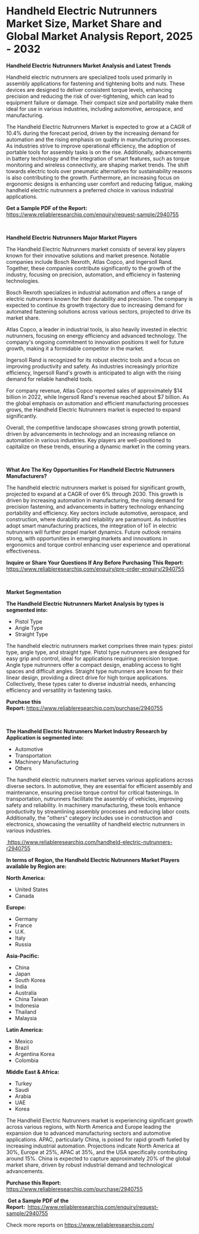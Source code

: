 <p><h1>Handheld Electric Nutrunners Market Size, Market Share and Global Market Analysis Report, 2025 - 2032</h1></p><p><strong>Handheld Electric Nutrunners Market Analysis and Latest Trends</strong></p>
<p><p>Handheld electric nutrunners are specialized tools used primarily in assembly applications for fastening and tightening bolts and nuts. These devices are designed to deliver consistent torque levels, enhancing precision and reducing the risk of over-tightening, which can lead to equipment failure or damage. Their compact size and portability make them ideal for use in various industries, including automotive, aerospace, and manufacturing.</p><p>The Handheld Electric Nutrunners Market is expected to grow at a CAGR of 10.4% during the forecast period, driven by the increasing demand for automation and the rising emphasis on quality in manufacturing processes. As industries strive to improve operational efficiency, the adoption of portable tools for assembly tasks is on the rise. Additionally, advancements in battery technology and the integration of smart features, such as torque monitoring and wireless connectivity, are shaping market trends. The shift towards electric tools over pneumatic alternatives for sustainability reasons is also contributing to the growth. Furthermore, an increasing focus on ergonomic designs is enhancing user comfort and reducing fatigue, making handheld electric nutrunners a preferred choice in various industrial applications.</p></p>
<p><strong>Get a Sample PDF of the Report:&nbsp;</strong> <a href="https://www.reliableresearchiq.com/enquiry/request-sample/2940755?utm_campaign=2655&utm_medium=2&utm_source=Github&utm_content=ia&utm_term=15032025&utm_id=handheld-electric-nutrunners">https://www.reliableresearchiq.com/enquiry/request-sample/2940755</a></p>
<p>&nbsp;</p>
<p><strong>Handheld Electric Nutrunners Major Market Players</strong></p>
<p><p>The Handheld Electric Nutrunners market consists of several key players known for their innovative solutions and market presence. Notable companies include Bosch Rexroth, Atlas Copco, and Ingersoll Rand. Together, these companies contribute significantly to the growth of the industry, focusing on precision, automation, and efficiency in fastening technologies.</p><p>Bosch Rexroth specializes in industrial automation and offers a range of electric nutrunners known for their durability and precision. The company is expected to continue its growth trajectory due to increasing demand for automated fastening solutions across various sectors, projected to drive its market share.</p><p>Atlas Copco, a leader in industrial tools, is also heavily invested in electric nutrunners, focusing on energy efficiency and advanced technology. The company's ongoing commitment to innovation positions it well for future growth, making it a formidable competitor in the market.</p><p>Ingersoll Rand is recognized for its robust electric tools and a focus on improving productivity and safety. As industries increasingly prioritize efficiency, Ingersoll Rand's growth is anticipated to align with the rising demand for reliable handheld tools.</p><p>For company revenue, Atlas Copco reported sales of approximately $14 billion in 2022, while Ingersoll Rand's revenue reached about $7 billion. As the global emphasis on automation and efficient manufacturing processes grows, the Handheld Electric Nutrunners market is expected to expand significantly.</p><p>Overall, the competitive landscape showcases strong growth potential, driven by advancements in technology and an increasing reliance on automation in various industries. Key players are well-positioned to capitalize on these trends, ensuring a dynamic market in the coming years.</p></p>
<p>&nbsp;</p>
<p><strong>What Are The Key Opportunities For Handheld Electric Nutrunners Manufacturers?</strong></p>
<p><p>The handheld electric nutrunners market is poised for significant growth, projected to expand at a CAGR of over 6% through 2030. This growth is driven by increasing automation in manufacturing, the rising demand for precision fastening, and advancements in battery technology enhancing portability and efficiency. Key sectors include automotive, aerospace, and construction, where durability and reliability are paramount. As industries adopt smart manufacturing practices, the integration of IoT in electric nutrunners will further propel market dynamics. Future outlook remains strong, with opportunities in emerging markets and innovations in ergonomics and torque control enhancing user experience and operational effectiveness.</p></p>
<p><strong>Inquire or Share Your Questions If Any Before Purchasing This Report:</strong> <a href="https://www.reliableresearchiq.com/enquiry/pre-order-enquiry/2940755?utm_campaign=2655&utm_medium=2&utm_source=Github&utm_content=ia&utm_term=15032025&utm_id=handheld-electric-nutrunners">https://www.reliableresearchiq.com/enquiry/pre-order-enquiry/2940755</a></p>
<p>&nbsp;</p>
<p><strong>Market Segmentation</strong></p>
<p><strong>The Handheld Electric Nutrunners Market Analysis by types is segmented into:</strong></p>
<p><ul><li>Pistol Type</li><li>Angle Type</li><li>Straight Type</li></ul></p>
<p><p>The handheld electric nutrunners market comprises three main types: pistol type, angle type, and straight type. Pistol type nutrunners are designed for easy grip and control, ideal for applications requiring precision torque. Angle type nutrunners offer a compact design, enabling access to tight spaces and difficult angles. Straight type nutrunners are known for their linear design, providing a direct drive for high torque applications. Collectively, these types cater to diverse industrial needs, enhancing efficiency and versatility in fastening tasks.</p></p>
<p><strong>Purchase this Report:&nbsp;</strong><a href="https://www.reliableresearchiq.com/purchase/2940755?utm_campaign=2655&utm_medium=2&utm_source=Github&utm_content=ia&utm_term=15032025&utm_id=handheld-electric-nutrunners">https://www.reliableresearchiq.com/purchase/2940755</a></p>
<p>&nbsp;</p>
<p><strong>The Handheld Electric Nutrunners Market Industry Research by Application is segmented into:</strong></p>
<p><ul><li>Automotive</li><li>Transportation</li><li>Machinery Manufacturing</li><li>Others</li></ul></p>
<p><p>The handheld electric nutrunners market serves various applications across diverse sectors. In automotive, they are essential for efficient assembly and maintenance, ensuring precise torque control for critical fastenings. In transportation, nutrunners facilitate the assembly of vehicles, improving safety and reliability. In machinery manufacturing, these tools enhance productivity by streamlining assembly processes and reducing labor costs. Additionally, the "others" category includes use in construction and electronics, showcasing the versatility of handheld electric nutrunners in various industries.</p></p>
<p><a href="https://www.reliableresearchiq.com/handheld-electric-nutrunners-r2940755?utm_campaign=2655&utm_medium=2&utm_source=Github&utm_content=ia&utm_term=15032025&utm_id=handheld-electric-nutrunners">&nbsp;https://www.reliableresearchiq.com/handheld-electric-nutrunners-r2940755</a></p>
<p><strong>In terms of Region, the Handheld Electric Nutrunners Market Players available by Region are:</strong></p>
<p>
    <p> <strong> North America: </strong>
        <ul>
            <li>United States</li>
            <li>Canada</li>
        </ul>
        </p> 
    <p> <strong> Europe: </strong>
        <ul>
            <li>Germany</li>
            <li>France</li>
            <li>U.K.</li>
            <li>Italy</li>
            <li>Russia</li>
        </ul>
        </p> 
    <p> <strong> Asia-Pacific: </strong>
        <ul>
            <li>China</li>
            <li>Japan</li>
            <li>South Korea</li>
            <li>India</li>
            <li>Australia</li>
            <li>China Taiwan</li>
            <li>Indonesia</li>
            <li>Thailand</li>
            <li>Malaysia</li>
        </ul>
        </p> 
    <p> <strong> Latin America: </strong>
        <ul>
            <li>Mexico</li>
            <li>Brazil</li>
            <li>Argentina Korea</li>
            <li>Colombia</li>
        </ul>
        </p> 
    <p> <strong> Middle East & Africa: </strong>
        <ul>
            <li>Turkey</li>
            <li>Saudi</li>
            <li>Arabia</li>
            <li>UAE</li>
            <li>Korea</li>
        </ul>
    </p>
    </p>
<p><p>The Handheld Electric Nutrunners market is experiencing significant growth across various regions, with North America and Europe leading the expansion due to advanced manufacturing sectors and automotive applications. APAC, particularly China, is poised for rapid growth fueled by increasing industrial automation. Projections indicate North America at 30%, Europe at 25%, APAC at 35%, and the USA specifically contributing around 15%. China is expected to capture approximately 20% of the global market share, driven by robust industrial demand and technological advancements.</p></p>
<p><strong>Purchase this Report: </strong><a href="https://www.reliableresearchiq.com/purchase/2940755?utm_campaign=2655&utm_medium=2&utm_source=Github&utm_content=ia&utm_term=15032025&utm_id=handheld-electric-nutrunners">https://www.reliableresearchiq.com/purchase/2940755</a></p>
<p>&nbsp;<strong>Get a Sample PDF of the Report:&nbsp;&nbsp;</strong><a href="https://www.reliableresearchiq.com/enquiry/request-sample/2940755?utm_campaign=2655&utm_medium=2&utm_source=Github&utm_content=ia&utm_term=15032025&utm_id=handheld-electric-nutrunners">https://www.reliableresearchiq.com/enquiry/request-sample/2940755</a></p>
<p><strong></strong></p>
<p>Check more reports on <a href="https://www.reliableresearchiq.com/?utm_campaign=2655&utm_medium=2&utm_source=Github&utm_content=ia&utm_term=15032025&utm_id=handheld-electric-nutrunners">https://www.reliableresearchiq.com/</a></p>